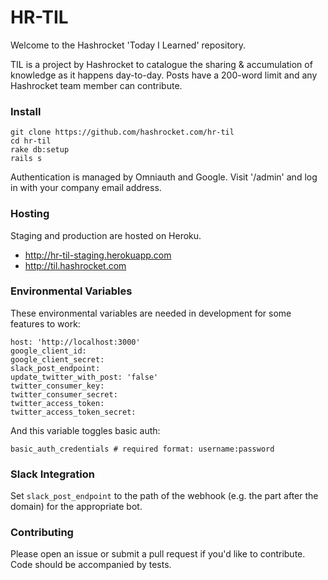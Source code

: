 # HR-TIL

Welcome to the Hashrocket 'Today I Learned' repository.

TIL is a project by Hashrocket to catalogue the sharing & accumulation of knowledge as it happens day-to-day. Posts have a 200-word limit and any Hashrocket team member can contribute.

### Install

```
git clone https://github.com/hashrocket.com/hr-til
cd hr-til
rake db:setup
rails s
```

Authentication is managed by Omniauth and Google. Visit '/admin' and log in with your company email address.

### Hosting

Staging and production are hosted on Heroku.

* http://hr-til-staging.herokuapp.com
* http://til.hashrocket.com

### Environmental Variables

These environmental variables are needed in development for some features to work:

```
host: 'http://localhost:3000'
google_client_id:
google_client_secret:
slack_post_endpoint:
update_twitter_with_post: 'false'
twitter_consumer_key:
twitter_consumer_secret:
twitter_access_token:
twitter_access_token_secret:
```

And this variable toggles basic auth:

```
basic_auth_credentials # required format: username:password
```

### Slack Integration

Set `slack_post_endpoint` to the path of the webhook (e.g. the part after the domain) for the appropriate bot.

### Contributing

Please open an issue or submit a pull request if you'd like to contribute. Code should be accompanied by tests.
